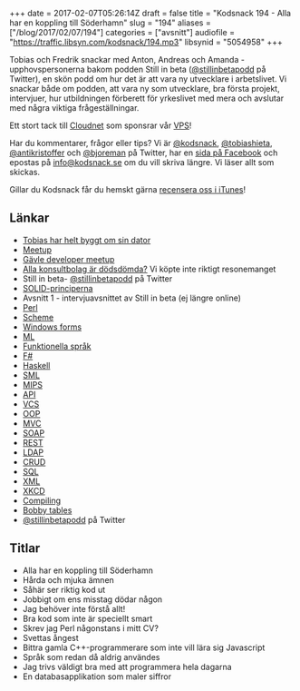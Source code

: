 +++
date = 2017-02-07T05:26:14Z
draft = false
title = "Kodsnack 194 - Alla har en koppling till Söderhamn"
slug = "194"
aliases = ["/blog/2017/02/07/194"]
categories = ["avsnitt"]
audiofile = "https://traffic.libsyn.com/kodsnack/194.mp3"
libsynid = "5054958"
+++

Tobias och Fredrik snackar med Anton, Andreas och Amanda - upphovspersonerna bakom podden Still in beta ([@stillinbetapodd](https://twitter.com/stillinbetapodd) på Twitter), en skön podd om hur det är att vara ny utvecklare i arbetslivet. Vi snackar både om podden, att vara ny som utvecklare, bra första projekt, intervjuer, hur utbildningen förberett för yrkeslivet med mera och avslutar med några viktiga frågeställningar.

Ett stort tack till [Cloudnet](http://www.cloudnet.se) som sponsrar vår [VPS](http://en.wikipedia.org/wiki/Virtual_private_server)!

Har du kommentarer, frågor eller tips? Vi är [@kodsnack](https://www.twitter.com/kodsnack), [@tobiashieta](https://www.twitter.com/tobiashieta), [@antikristoffer](https://www.twitter.com/antikristoffer) och [@bjoreman](https://www.twitter.com/bjoreman) på Twitter, har en [sida på Facebook](https://www.facebook.com/kodsnack) och epostas på [info@kodsnack.se](mailto:info@kodsnack.se) om du vill skriva längre. Vi läser allt som skickas.

Gillar du Kodsnack får du hemskt gärna [recensera oss i iTunes](http://itunes.apple.com/se/podcast/kodsnack/id561631498?l=en)!

## Länkar ##
* [Tobias har helt byggt om sin dator](https://kodsnack.se/193/)
* [Meetup](https://www.meetup.com/)
* [Gävle developer meetup](https://www.meetup.com/Gavle-Developer-Meetup/)
* [Alla konsultbolag är dödsdömda?](https://kodsnack.se/190/) Vi köpte inte riktigt resonemanget
* Still in beta- [@stillinbetapodd](https://twitter.com/stillinbetapodd) på Twitter
* [SOLID-principerna](https://en.wikipedia.org/wiki/SOLID_%28object-oriented_design%29)
* Avsnitt 1 - intervjuavsnittet av Still in beta (ej längre online)
* [Perl](https://en.wikipedia.org/wiki/Perl)
* [Scheme](https://en.wikipedia.org/wiki/Scheme_%28programming_language%29)
* [Windows forms](https://en.wikipedia.org/wiki/Windows_Forms)
* [ML](https://en.wikipedia.org/wiki/ML_%28programming_language%29)
* [Funktionella språk](https://en.wikipedia.org/wiki/Functional_programming)
* [F#](https://en.wikipedia.org/wiki/F_Sharp_%28programming_language%29)
* [Haskell](https://en.wikipedia.org/wiki/Haskell_%28programming_language%29)
* [SML](https://en.wikipedia.org/wiki/Standard_ML)
* [MIPS](https://en.wikipedia.org/wiki/MIPS_instruction_set)
* [API](https://en.wikipedia.org/wiki/Application_programming_interface)
* [VCS](https://en.wikipedia.org/wiki/Version_control)
* [OOP](https://en.wikipedia.org/wiki/Object-oriented_programming)
* [MVC](https://en.wikipedia.org/wiki/Model%E2%80%93view%E2%80%93controller)
* [SOAP](https://en.wikipedia.org/wiki/SOAP)
* [REST](https://en.wikipedia.org/wiki/Representational_state_transfer)
* [LDAP](https://en.wikipedia.org/wiki/Lightweight_Directory_Access_Protocol)
* [CRUD](https://en.wikipedia.org/wiki/Create,_read,_update_and_delete)
* [SQL](https://en.wikipedia.org/wiki/SQL)
* [XML](https://en.wikipedia.org/wiki/XML)
* [XKCD](https://xkcd.com/)
* [Compiling](https://xkcd.com/303/)
* [Bobby tables](https://xkcd.com/327/)
* [@stillinbetapodd](https://twitter.com/stillinbetapodd) på Twitter

## Titlar ##
* Alla har en koppling till Söderhamn
* Hårda och mjuka ämnen
* Såhär ser riktig kod ut
* Jobbigt om ens misstag dödar någon
* Jag behöver inte förstå allt!
* Bra kod som inte är speciellt smart
* Skrev jag Perl någonstans i mitt CV?
* Svettas ångest
* Bittra gamla C++-programmerare som inte vill lära sig Javascript
* Språk som redan då aldrig användes
* Jag trivs väldigt bra med att programmera hela dagarna
* En databasapplikation som maler siffror